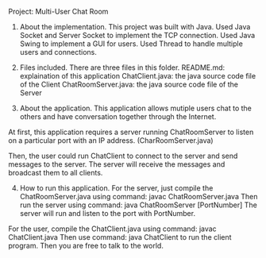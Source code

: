 Project: Multi-User Chat Room

1. About the implementation.
This project was built with Java. 
Used Java Socket and Server Socket to implement the TCP connection.
Used Java Swing to implement a GUI for users.
Used Thread to handle multiple users and connections.

2. Files included.
There are three files in this folder. 
README.md: explaination of this application
ChatClient.java: the java source code file of the Client
ChatRoomServer.java: the java source code file of the Server

3. About the application.
This application allows mutiple users chat to the others 
and have conversation together through the Internet.

At first, this application requires a server running ChatRoomServer 
to listen on a particular port with an IP address. (CharRoomServer.java)

Then, the user could run ChatClient to connect to the server
and send messages to the server. 
The server will receive the messages and broadcast them to all clients.

4. How to run this application.
For the server, just compile the ChatRoomServer.java 
using command: javac ChatRoomServer.java
Then run the server using command: java ChatRoomServer [PortNumber]
The server will run and listen to the port with PortNumber.

For the user, compile the ChatClient.java
using command: javac ChatClient.java
Then use command: java ChatClient
to run the client program. 
Then you are free to talk to the world.

